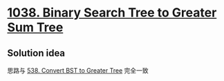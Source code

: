 # [1038. Binary Search Tree to Greater Sum Tree](https://leetcode.com/problems/binary-search-tree-to-greater-sum-tree/)

## Solution idea

思路与 [538. Convert BST to Greater Tree](https://leetcode.com/problems/convert-bst-to-greater-tree/) 完全一致